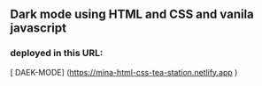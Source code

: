 ## Dark mode using HTML and CSS and vanila javascript

### deployed in this URL:

[ DAEK-MODE] (https://mina-html-css-tea-station.netlify.app )
